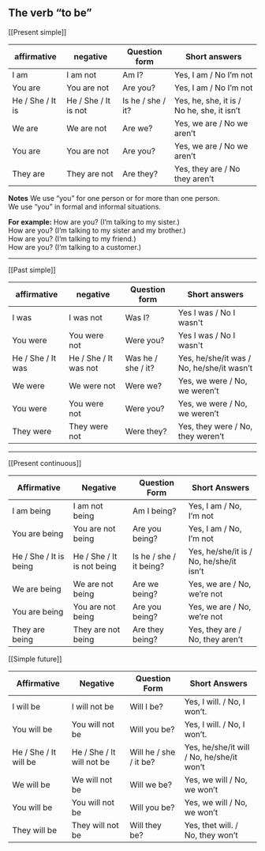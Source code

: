 ## The verb “to be” 

[[Present simple]]

| affirmative | negative | **Question form** | **Short answers** |
| ---- | ---- | ---- | ---- |
| I am | I am not | Am I? | Yes, I am / No I’m not |
| You are | You are not | Are you? | Yes, I am / No I’m not |
| He / She / It is | He / She / It is not | Is he / she / it? | Yes, he, she, it is / No he, she, it isn’t |
| We are | We are not | Are we? | Yes, we are / No we aren’t |
| You are | You are not | Are you? | Yes, we are / No we aren’t |
| They are | They are not | Are they? | Yes, they are / No they aren’t |
**Notes**
We use “you” for one person or for more than one person.  
We use “you” in formal and informal situations.

**For example:**
How are you? (I’m talking to my sister.)  
How are you? (I’m talking to my sister and my brother.)  
How are you? (I’m talking to my friend.)  
How are you? (I’m talking to a customer.)

***

[[Past simple]]

| affirmative | negative | **Question form** | **Short answers** |
| ---- | ---- | ---- | ---- |
| I was | I was not | Was I? | Yes I was / No I wasn't |
| You were | You were not | Were you? | Yes I was / No I wasn't |
| He / She / It was | He / She / It was not | Was he / she / it? | Yes, he/she/it was / No, he/she/it wasn’t |
| We were | We were not | Were we? | Yes, we were / No, we weren’t |
| You were | You were not | Were you? | Yes, we were / No, we weren’t |
| They were | They were not | Were they? | Yes, they were / No, they weren’t |

***

[[Present continuous]]

|**Affirmative**|**Negative**|**Question Form**|**Short Answers**|
|---|---|---|---|
|I am being|I am not being|Am I being?|Yes, I am / No, I’m not|
|You are being|You are not being|Are you being?|Yes, I am / No, I’m not |
|He / She / It is being|He / She / It is not being|Is he / she / it being?|Yes, he/she/it is / No, he/she/it isn’t|
|We are being|We are not being|Are we being?|Yes, we are / No, we’re not|
|You are being|You are not being|Are you being?|Yes, we are / No, we’re not |
|They are being|They are not being|Are they being?|Yes, they are / No, they aren’t|


[[Simple future]]

| **Affirmative** | **Negative** | **Question Form** | **Short Answers** |
| ---- | ---- | ---- | ---- |
| I will be | I will not be | Will I be? | Yes, I will. / No, I won’t. |
| You will be | You will not be | Will you be? | Yes, I will. / No, I won’t. |
| He / She / It will be | He / She / It will not be | Will he / she / it be? | Yes, he/she/it will / No, he/she/it won’t |
| We will be | We will not be | Will we be? | Yes, we will / No, we won’t |
| You will be | You will not be | Will you be? | Yes, we will / No, we won’t |
| They will be | They will not be | Will they be? | Yes, thet will. / No, they won’t |
